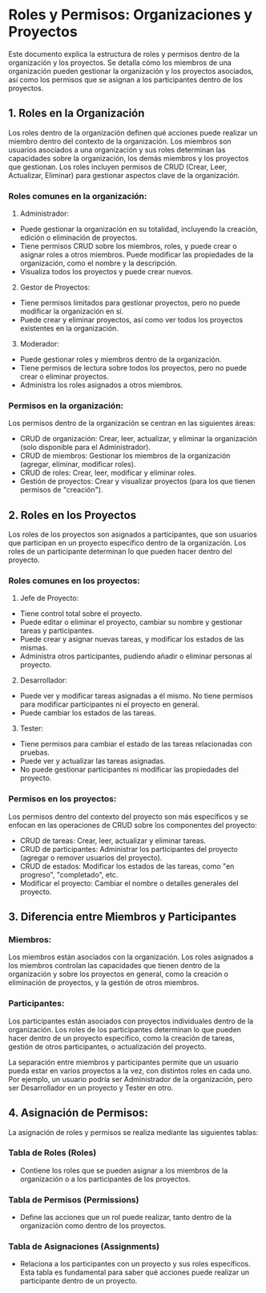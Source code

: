 # Roles y Permisos: Organizaciones y Proyectos

Este documento explica la estructura de roles y permisos dentro de la organización y los proyectos. Se detalla cómo los miembros de una organización pueden gestionar la organización y los proyectos asociados, así como los permisos que se asignan a los participantes dentro de los proyectos.

## 1. Roles en la Organización

Los roles dentro de la organización definen qué acciones puede realizar un miembro dentro del contexto de la organización. Los miembros son usuarios asociados a una organización y sus roles determinan las capacidades sobre la organización, los demás miembros y los proyectos que gestionan. Los roles incluyen permisos de CRUD (Crear, Leer, Actualizar, Eliminar) para gestionar aspectos clave de la organización.

### Roles comunes en la organización:

1. Administrador:

- Puede gestionar la organización en su totalidad, incluyendo la creación, edición o eliminación de proyectos.
- Tiene permisos CRUD sobre los miembros, roles, y puede crear o asignar roles a otros miembros.
  Puede modificar las propiedades de la organización, como el nombre y la descripción.
- Visualiza todos los proyectos y puede crear nuevos.

2. Gestor de Proyectos:

- Tiene permisos limitados para gestionar proyectos, pero no puede modificar la organización en sí.
- Puede crear y eliminar proyectos, así como ver todos los proyectos existentes en la organización.

3. Moderador:

- Puede gestionar roles y miembros dentro de la organización.
- Tiene permisos de lectura sobre todos los proyectos, pero no puede crear o eliminar proyectos.
- Administra los roles asignados a otros miembros.

### Permisos en la organización:

Los permisos dentro de la organización se centran en las siguientes áreas:

- CRUD de organización: Crear, leer, actualizar, y eliminar la organización (solo disponible para el Administrador).
- CRUD de miembros: Gestionar los miembros de la organización (agregar, eliminar, modificar roles).
- CRUD de roles: Crear, leer, modificar y eliminar roles.
- Gestión de proyectos: Crear y visualizar proyectos (para los que tienen permisos de "creación").

## 2. Roles en los Proyectos

Los roles de los proyectos son asignados a participantes, que son usuarios que participan en un proyecto específico dentro de la organización. Los roles de un participante determinan lo que pueden hacer dentro del proyecto.

### Roles comunes en los proyectos:

1. Jefe de Proyecto:

- Tiene control total sobre el proyecto.
- Puede editar o eliminar el proyecto, cambiar su nombre y gestionar tareas y participantes.
- Puede crear y asignar nuevas tareas, y modificar los estados de las mismas.
- Administra otros participantes, pudiendo añadir o eliminar personas al proyecto.

2. Desarrollador:

- Puede ver y modificar tareas asignadas a él mismo.
  No tiene permisos para modificar participantes ni el proyecto en general.
- Puede cambiar los estados de las tareas.

3. Tester:

- Tiene permisos para cambiar el estado de las tareas relacionadas con pruebas.
- Puede ver y actualizar las tareas asignadas.
- No puede gestionar participantes ni modificar las propiedades del proyecto.

### Permisos en los proyectos:

Los permisos dentro del contexto del proyecto son más específicos y se enfocan en las operaciones de CRUD sobre los componentes del proyecto:

- CRUD de tareas: Crear, leer, actualizar y eliminar tareas.
- CRUD de participantes: Administrar los participantes del proyecto (agregar o remover usuarios del proyecto).
- CRUD de estados: Modificar los estados de las tareas, como "en progreso", "completado", etc.
- Modificar el proyecto: Cambiar el nombre o detalles generales del proyecto.

## 3. Diferencia entre Miembros y Participantes

### Miembros:

Los miembros están asociados con la organización. Los roles asignados a los miembros controlan las capacidades que tienen dentro de la organización y sobre los proyectos en general, como la creación o eliminación de proyectos, y la gestión de otros miembros.

### Participantes:

Los participantes están asociados con proyectos individuales dentro de la organización. Los roles de los participantes determinan lo que pueden hacer dentro de un proyecto específico, como la creación de tareas, gestión de otros participantes, o actualización del proyecto.

La separación entre miembros y participantes permite que un usuario pueda estar en varios proyectos a la vez, con distintos roles en cada uno. Por ejemplo, un usuario podría ser Administrador de la organización, pero ser Desarrollador en un proyecto y Tester en otro.

## 4. Asignación de Permisos:

La asignación de roles y permisos se realiza mediante las siguientes tablas:

### Tabla de Roles (Roles)

- Contiene los roles que se pueden asignar a los miembros de la organización o a los participantes de los proyectos.

### Tabla de Permisos (Permissions)

- Define las acciones que un rol puede realizar, tanto dentro de la organización como dentro de los proyectos.

### Tabla de Asignaciones (Assignments)

- Relaciona a los participantes con un proyecto y sus roles específicos. Esta tabla es fundamental para saber qué acciones puede realizar un participante dentro de un proyecto.
